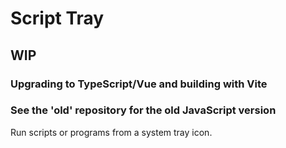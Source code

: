 #  Script Tray

## WIP
### Upgrading to TypeScript/Vue and building with Vite
### See the 'old' repository for the old JavaScript version

Run scripts or programs from a system tray icon.
